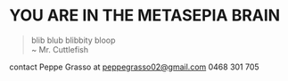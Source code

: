 # YOU ARE IN THE METASEPIA BRAIN



> blib blub blibbity bloop \
> ~ Mr. Cuttlefish

contact Peppe Grasso at
peppegrasso02@gmail.com 
0468 301 705
